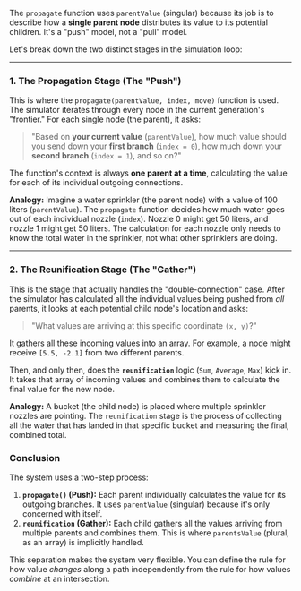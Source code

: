 The `propagate` function uses `parentValue` (singular) because its job is to describe how a **single parent node** distributes its value to its potential children. It's a "push" model, not a "pull" model.

Let's break down the two distinct stages in the simulation loop:

***

### 1. The Propagation Stage (The "Push")

This is where the `propagate(parentValue, index, move)` function is used. The simulator iterates through every node in the current generation's "frontier." For each single node (the parent), it asks:

> "Based on **your current value** (`parentValue`), how much value should you send down your **first branch** (`index = 0`), how much down your **second branch** (`index = 1`), and so on?"

The function's context is always **one parent at a time**, calculating the value for each of its individual outgoing connections.

**Analogy:** Imagine a water sprinkler (the parent node) with a value of 100 liters (`parentValue`). The `propagate` function decides how much water goes out of each individual nozzle (`index`). Nozzle 0 might get 50 liters, and nozzle 1 might get 50 liters. The calculation for each nozzle only needs to know the total water in the sprinkler, not what other sprinklers are doing.



***

### 2. The Reunification Stage (The "Gather")

This is the stage that actually handles the "double-connection" case. After the simulator has calculated all the individual values being pushed from *all* parents, it looks at each potential child node's location and asks:

> "What values are arriving at this specific coordinate `(x, y)`?"

It gathers all these incoming values into an array. For example, a node might receive `[5.5, -2.1]` from two different parents.

Then, and only then, does the **`reunification`** logic (`Sum`, `Average`, `Max`) kick in. It takes that array of incoming values and combines them to calculate the final value for the new node.

**Analogy:** A bucket (the child node) is placed where multiple sprinkler nozzles are pointing. The `reunification` stage is the process of collecting all the water that has landed in that specific bucket and measuring the final, combined total.



### Conclusion

The system uses a two-step process:

1.  **`propagate()` (Push):** Each parent individually calculates the value for its outgoing branches. It uses `parentValue` (singular) because it's only concerned with itself.
2.  **`reunification` (Gather):** Each child gathers all the values arriving from multiple parents and combines them. This is where `parentsValue` (plural, as an array) is implicitly handled.

This separation makes the system very flexible. You can define the rule for how value *changes* along a path independently from the rule for how values *combine* at an intersection.